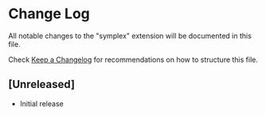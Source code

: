 # Change Log

All notable changes to the "symplex" extension will be documented in this file.

Check [Keep a Changelog](http://keepachangelog.com/) for recommendations on how to structure this file.

## [Unreleased]

- Initial release